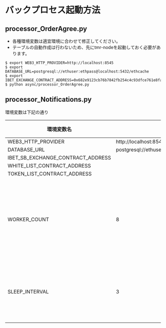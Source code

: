 # バックプロセス起動方法

## processor_OrderAgree.py

- 各種環境変数は適宜環境に合わせて修正してください。
- テーブルの自動作成は行わないため、先にtmr-nodeを起動しておく必要があります。

```
$ export WEB3_HTTP_PROVIDER=http://localhost:8545
$ export DATABASE_URL=postgresql://ethuser:ethpass@localhost:5432/ethcache
$ export IBET_EXCHANGE_CONTRACT_ADDRESS=0x682e9123cb76b7842fb254c4c93dfce761e8faa4
$ python async/processor_OrderAgree.py
```

## processor_Notifications.py

環境変数は下記の通り

| 環境変数名                        | デフォルト値                                         | 説明                   | 例                                                   |
| --------------------------------- | ---------------------------------------------------- | ---------------------- | ---------------------------------------------------- |
| WEB3_HTTP_PROVIDER                | http://localhost:8545                                |                        | http://localhost:8545                                |
| DATABASE_URL                      | postgresql://ethuser:ethpass@localhost:5432/ethcache |                        | postgresql://ethuser:ethpass@localhost:5432/ethcache |
| IBET_SB_EXCHANGE_CONTRACT_ADDRESS |                                                      |                        | 0x682e9123cb76b7842fb254c4c93dfce761e8faa4           |
| WHITE_LIST_CONTRACT_ADDRESS       |                                                      |                        | 0x682e9123cb76b7842fb254c4c93dfce761e8faa4           |
| TOKEN_LIST_CONTRACT_ADDRESS       |                                                      |                        | 0x682e9123cb76b7842fb254c4c93dfce761e8faa4           |
| WORKER_COUNT                      | 8                                                    | イベント取得ワーカー数 | 10                                                   |
| SLEEP_INTERVAL                    | 3                                                    | イベント取得間隔       | 5                                                    |
